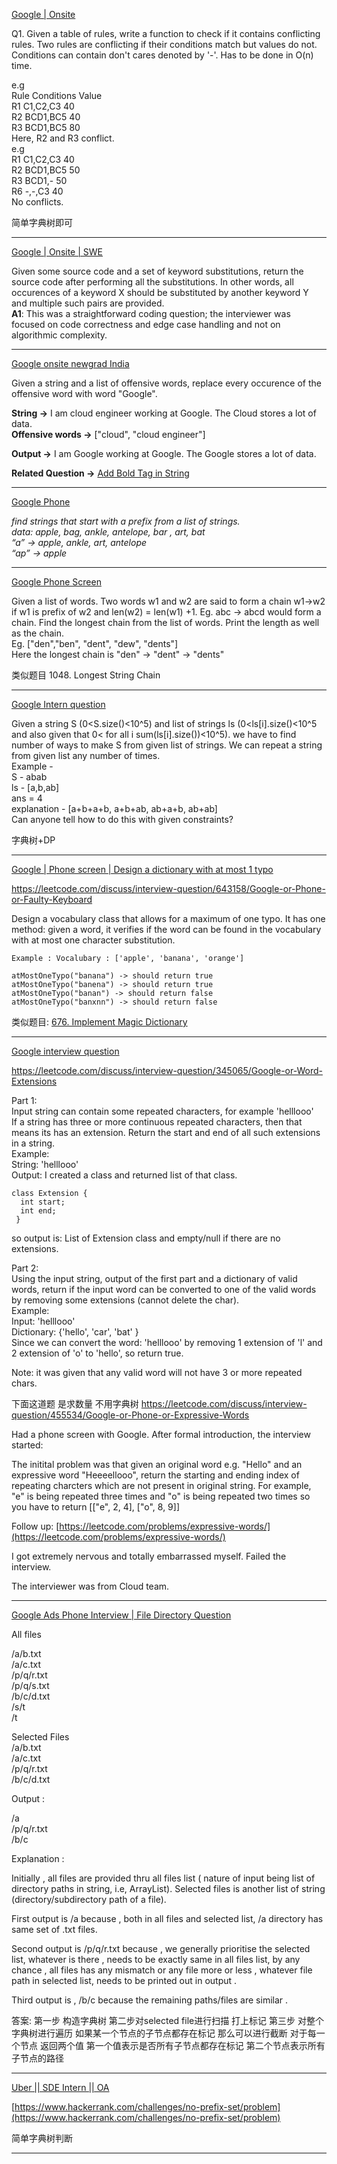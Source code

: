 [Google | Onsite](https://leetcode.com/discuss/interview-question/1881879/Google-or-Onsite)

Q1. Given a table of rules, write a function to check if it contains conflicting rules. Two rules are conflicting if their conditions match but values do not. Conditions can contain don't cares denoted by '-'. Has to be done in O(n) time.

e.g  
Rule Conditions Value  
R1 C1,C2,C3 40  
R2 BCD1,BC5 40  
R3 BCD1,BC5 80  
Here, R2 and R3 conflict.  
e.g  
R1 C1,C2,C3 40  
R2 BCD1,BC5 50  
R3 BCD1,- 50  
R6 -,-,C3 40  
No conflicts.

简单字典树即可

------

[Google | Onsite | SWE](https://leetcode.com/discuss/interview-question/1394104/Google-or-Onsite-or-SWE)

Given some source code and a set of keyword substitutions, return the source code after performing all the substitutions. In other words, all occurences of a keyword X should be substituted by another keyword Y and multiple such pairs are provided.  
**A1**: This was a straightforward coding question; the interviewer was focused on code correctness and edge case handling and not on algorithmic complexity.

-----------

[Google onsite newgrad India](https://leetcode.com/discuss/interview-question/1403815/Google-onsite-newgrad-India)

Given a string and a list of offensive words, replace every occurence of the offensive word with word "Google".

**String ->**  I am cloud engineer working at Google. The Cloud stores a lot of data.  
**Offensive words ->**  ["cloud", "cloud engineer"]

**Output ->**  I am Google working at Google. The Google stores a lot of data.

**Related Question ->**  [Add Bold Tag in String](https://leetcode.com/problems/add-bold-tag-in-string/)

------------

[Google Phone](https://leetcode.com/discuss/interview-question/1454657/Google-Phone)

_find strings that start with a prefix from a list of strings.  
data: apple, bag, ankle, antelope, bar , art, bat  
“a” -> apple, ankle, art, antelope  
“ap” -> apple_

-------------

[Google Phone Screen](https://leetcode.com/discuss/interview-question/1350418/Google-Phone-Screen)

Given a list of words. Two words w1 and w2 are said to form a chain w1->w2 if w1 is prefix of w2 and len(w2) = len(w1) +1. Eg. abc -> abcd would form a chain. Find the longest chain from the list of words. Print the length as well as the chain.  
Eg. ["den","ben", "dent", "dew", "dents"]  
Here the longest chain is "den" -> "dent" -> "dents"

类似题目 1048. Longest String Chain

------------

[Google Intern question](https://leetcode.com/discuss/interview-question/1001136/Google-Intern-question)

Given a string S (0<S.size()<10^5) and list of strings ls (0<ls[i].size()<10^5 and also given that 0< for all i sum(ls[i].size())<10^5). we have to find number of ways to make S from given list of strings. We can repeat a string from given list any number of times.  
Example -  
S - abab  
ls - [a,b,ab]  
ans = 4  
explanation - [a+b+a+b, a+b+ab, ab+a+b, ab+ab]  
Can anyone tell how to do this with given constraints?

字典树+DP

-----------

[Google | Phone screen | Design a dictionary with at most 1 typo](https://leetcode.com/discuss/interview-question/281470/Google-or-Phone-screen-or-Design-a-dictionary-with-at-most-1-typo)

https://leetcode.com/discuss/interview-question/643158/Google-or-Phone-or-Faulty-Keyboard

Design a vocabulary class that allows for a maximum of one typo. It has one method: given a word, it verifies if the word can be found in the vocabulary with at most one character substitution.

```
Example : Vocalubary : ['apple', 'banana', 'orange']

atMostOneTypo("banana") -> should return true
atMostOneTypo("banena") -> should return true
atMostOneTypo("banan") -> should return false
atMostOneTypo("banxnn") -> should return false
```
类似题目: [676. Implement Magic Dictionary](https://leetcode.cn/problems/implement-magic-dictionary/)

------------

[Google interview question](https://leetcode.com/discuss/interview-question/592856/Google-interview-question)

https://leetcode.com/discuss/interview-question/345065/Google-or-Word-Extensions

Part 1:  
Input string can contain some repeated characters, for example 'helllooo'  
If a string has three or more continuous repeated characters, then that means its has an extension. Return the start and end of all such extensions in a string.  
Example:  
String: 'helllooo'  
Output: I created a class and returned list of that class.

```
class Extension {
  int start;
  int end;
 }

```

so output is: List of Extension class and empty/null if there are no extensions.

Part 2:  
Using the input string, output of the first part and a dictionary of valid words, return if the input word can be converted to one of the valid words by removing some extensions (cannot delete the char).  
Example:  
Input: 'helllooo'  
Dictionary: {'hello', 'car', 'bat' }  
Since we can convert the word: 'helllooo' by removing 1 extension of 'l' and 2 extension of 'o' to 'hello', so return true.

Note: it was given that any valid word will not have 3 or more repeated chars.

下面这道题 是求数量 不用字典树
https://leetcode.com/discuss/interview-question/455534/Google-or-Phone-or-Expressive-Words

Had a phone screen with Google. After formal introduction, the interview started:

The initital problem was that given an original word e.g. "Hello" and an expressive word "Heeeellooo", return the starting and ending index of repeating charcters which are not present in original string. For example, "e" is being repeated three times and "o" is being repeated two times so you have to return [["e", 2, 4], ["o", 8, 9]]

Follow up:  [https://leetcode.com/problems/expressive-words/](https://leetcode.com/problems/expressive-words/)

I got extremely nervous and totally embarrassed myself. Failed the interview.

The interviewer was from Cloud team.

-----------

[Google Ads Phone Interview | File Directory Question](https://leetcode.com/discuss/interview-question/2615209/Google-Ads-Phone-Interview-or-File-Directory-Question)

All files

/a/b.txt  
/a/c.txt  
/p/q/r.txt  
/p/q/s.txt  
/b/c/d.txt  
/s/t  
/t

Selected Files  
/a/b.txt  
/a/c.txt  
/p/q/r.txt  
/b/c/d.txt

Output :

/a  
/p/q/r.txt  
/b/c

Explanation :

Initially , all files are provided thru all files list ( nature of input being list of directory paths in string, i.e, ArrayList). Selected files is another list of string (directory/subdirectory path of a file).

First output is /a because , both in all files and selected list, /a directory has same set of .txt files.

Second output is /p/q/r.txt because , we generally prioritise the selected list, whatever is there , needs to be exactly same in all files list, by any chance , all files has any mismatch or any file more or less , whatever file path in selected list, needs to be printed out in output .

Third output is , /b/c because the remaining paths/files are similar .

答案:
第一步 构造字典树 第二步对selected file进行扫描 打上标记
第三步 对整个字典树进行遍历 如果某一个节点的子节点都存在标记 那么可以进行截断 对于每一个节点 返回两个值 第一个值表示是否所有子节点都存在标记 第二个节点表示所有子节点的路径

------------------

[Uber || SDE Intern || OA](https://leetcode.com/discuss/interview-question/2332185/Uber-oror-SDE-Intern-oror-OA)

[https://www.hackerrank.com/challenges/no-prefix-set/problem](https://www.hackerrank.com/challenges/no-prefix-set/problem)

简单字典树判断

---------
<!--stackedit_data:
eyJoaXN0b3J5IjpbLTc1OTI3NjUyN119
-->